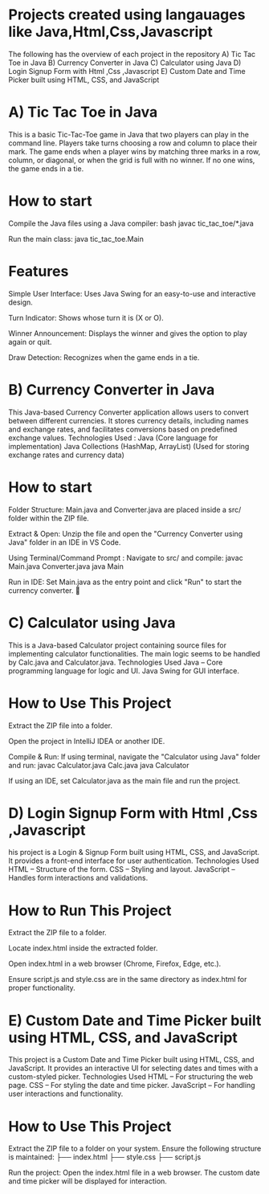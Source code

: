 # Projects created using langauages like Java,Html,Css,Javascript 
The following has the overview of each project in the repository 
A) Tic Tac Toe in Java
B) Currency Converter in Java
C) Calculator using Java
D) Login Signup Form with Html ,Css ,Javascript
E) Custom Date and Time Picker built using HTML, CSS, and JavaScript


# A) Tic Tac Toe in Java
This is a basic Tic-Tac-Toe game in Java that two players can play in the command line. Players take turns choosing a row and column to place their mark. The game ends when a player wins by matching three marks in a row, column, or diagonal, or when the grid is full with no winner. If no one wins, the game ends in a tie.

# How to start
Compile the Java files using a Java compiler:
bash javac tic_tac_toe/*.java

Run the main class:
java tic_tac_toe.Main

# Features
Simple User Interface:
Uses Java Swing for an easy-to-use and interactive design.

Turn Indicator:
Shows whose turn it is (X or O).

Winner Announcement:
Displays the winner and gives the option to play again or quit.

Draw Detection:
Recognizes when the game ends in a tie.
 
# B) Currency Converter in Java
This Java-based Currency Converter application allows users to convert between different currencies.
It stores currency details, including names and exchange rates, and facilitates conversions based on predefined exchange values.
Technologies Used :
Java (Core language for implementation)
Java Collections (HashMap, ArrayList) (Used for storing exchange rates and currency data)

 # How to start
 
 Folder Structure: Main.java and Converter.java are placed inside a src/ folder within the ZIP file.
 
 Extract & Open: Unzip the file and open the "Currency Converter using Java" folder in an IDE in VS Code.
 
 Using Terminal/Command Prompt :
 Navigate to src/ and compile:
 javac Main.java Converter.java
 java Main
 
 Run in IDE: Set Main.java as the entry point and click "Run" to start the currency converter. 🚀

 # C) Calculator using Java
This is a Java-based Calculator project containing source files for implementing calculator functionalities. The main logic seems to be handled by Calc.java and Calculator.java.
Technologies Used
Java – Core programming language for logic and UI.
Java Swing for GUI interface.

# How to Use This Project

Extract the ZIP file into a folder.

Open the project in IntelliJ IDEA or another IDE.

Compile & Run:
If using terminal, navigate the "Calculator using Java" folder and run:
javac Calculator.java Calc.java
java Calculator

If using an IDE, set Calculator.java as the main file and run the project.

# D) Login Signup Form with Html ,Css ,Javascript
his project is a Login & Signup Form built using HTML, CSS, and JavaScript. It provides a front-end interface for user authentication.
Technologies Used
HTML – Structure of the form.
CSS – Styling and layout.
JavaScript – Handles form interactions and validations.

# How to Run This Project
Extract the ZIP file to a folder.

Locate index.html inside the extracted folder.

Open index.html in a web browser (Chrome, Firefox, Edge, etc.).

Ensure script.js and style.css are in the same directory as index.html for proper functionality.

# E) Custom Date and Time Picker built using HTML, CSS, and JavaScript
This project is a Custom Date and Time Picker built using HTML, CSS, and JavaScript. It provides an interactive UI for selecting dates and times with a custom-styled picker.
Technologies Used
HTML – For structuring the web page.
CSS – For styling the date and time picker.
JavaScript – For handling user interactions and functionality.

# How to Use This Project
Extract the ZIP file to a folder on your system.
Ensure the following structure is maintained:
   ├── index.html
   ├── style.css
   ├── script.js
   
Run the project:
Open the index.html file in a web browser.
The custom date and time picker will be displayed for interaction. ​​







